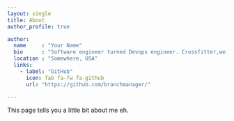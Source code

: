 ```yaml
---
layout: single
title: About
author_profile: true

author:
  name     : "Your Name"
  bio      : "Software engineer turned Devops engineer. Crossfitter,weightlifter, Archer, gamer who uses Arch by the way."
  location : "Somewhere, USA"
  links:
    - label: "GitHub"
      icon: fab fa-fw fa-github
      url: "https://github.com/branchmanager/"

---
```



This page tells you a little bit about me eh.
